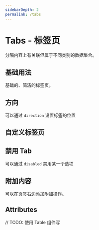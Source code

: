 ```yaml
---
sidebarDepth: 2
permalink: /tabs
---
```


# Tabs - 标签页
分隔内容上有关联但属于不同类别的数据集合。

## 基础用法
基础的、简洁的标签页。

<ClientOnly>
  <tabs-demo type="basic"/>
</ClientOnly>

## 方向
可以通过 ` direction ` 设置标签的位置

<ClientOnly>
  <tabs-demo type="direction"/>
</ClientOnly>

## 自定义标签页

<ClientOnly>
  <tabs-demo type="icon"/>
</ClientOnly>

## 禁用 Tab
可以通过 ` disabled ` 禁用某一个选项

<ClientOnly>
  <tabs-demo type="disabled"/>
</ClientOnly>

## 附加内容
可以在页签右边添加附加操作。

<ClientOnly>
  <tabs-demo type="actions"/>
</ClientOnly>

## Attributes

// TODO: 使用 Table 组件写
